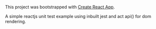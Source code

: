 This project was bootstrapped with [Create React App](https://github.com/facebook/create-react-app).

A simple reactjs unit test example using inbuilt jest and act api() for dom rendering.
